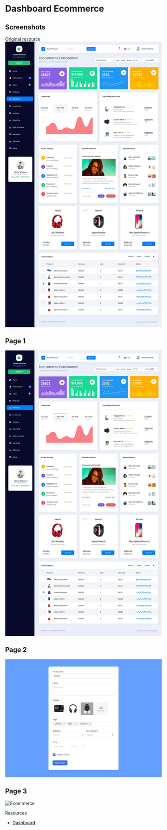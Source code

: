 # Dashboard Ecommerce

## Screenshots
Original resource
![Ecommerce](https://github.com/erickbarcenas/dashboard/blob/main/static/imgs/star_ecommerce_dashboard.png)


## Page 1
![Ecommerce](https://github.com/erickbarcenas/dashboard/blob/main/static/imgs/dashboard.png)

## Page 2
![Ecommerce](https://github.com/erickbarcenas/dashboard/blob/main/static/imgs/add_product.png)

## Page 3
![Ecommerce](https://github.com/erickbarcenas/dashboard/blob/main/static/imgs/site_map.png)


Resources
* [Dashboard](https://dribbble.com/shots/6091142/attachments/1307055?mode=media)

